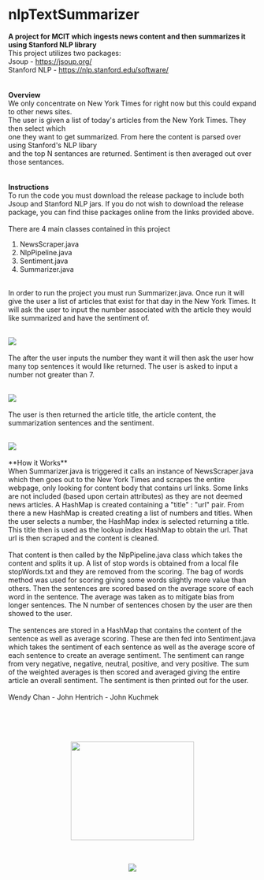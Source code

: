 # nlpTextSummarizer
**A project for MCIT which ingests news content and then summarizes it using Stanford NLP library**
<br/>
This project utilizes two packages:<br/>
Jsoup - https://jsoup.org/ <br/>
Stanford NLP - https://nlp.stanford.edu/software/ <br/>
<br/>
<br/>
**Overview**<br/>
We only concentrate on New York Times for right now but this could expand to other news sites.<br/>
The user is given a list of today's articles from the New York Times. They then select which<br/>
one they want to get summarized.  From here the content is parsed over using Stanford's NLP libary<br/>
and the top N sentances are returned.  Sentiment is then averaged out over those sentances.<br/>
<br/>
<br/>
**Instructions**<br/>
To run the code you must download the release package to include both Jsoup and Stanford NLP jars.  If you do not wish to download the release package, you can find thise packages online from the links provided above.<br/>
<br/>
There are 4 main classes contained in this project<br/>
1. NewsScraper.java<br/>
2. NlpPipeline.java<br/>
3. Sentiment.java<br/>
4. Summarizer.java<br/>
<br/>
In order to run the project you must run Summarizer.java.  Once run it will give the user a list
of articles that exist for that day in the New York Times.  It will ask the user to input the number associated with the article they would like summarized and have the sentiment of.<br/>
<br/>
<p>
 <img src="https://i.imgur.com/egKtuIM.png"
         </p>
<br/>
<br/>
The after the user inputs the number they want it will then ask the user how many top sentences it would like returned.  The user is asked to input a number not greater than 7.<br/>
<br/>
<p>
 <img src="https://i.imgur.com/RKpQxk8.png"
         </p>
<br/>
<br/>
The user is then returned the article title, the article content, the summarization sentences and the sentiment.<br/>
<br/>
<p>
 <img src="https://i.imgur.com/ZdO2kVT.png"
         </p>
<br/>
<br/>
**How it Works**<br/>
When Summarizer.java is triggered it calls an instance of NewsScraper.java which then goes out to the New York Times and scrapes the entire webpage, only looking for content body that contains url links.  Some links are not included (based upon certain attributes) as they are not deemed news articles.  A HashMap is created containing a "title" : "url" pair.  From there a new HashMap is created creating a list of numbers and titles.  When the user selects a number, the HashMap index is selected returning a title.  This title then is used as the lookup index HashMap to obtain the url.  That url is then scraped and the content is cleaned.<br/>
<br/>
That content is then called by the NlpPipeline.java class which takes the content and splits it up.  A list of stop words is obtained from a local file stopWords.txt and they are removed from the scoring.  The bag of words method was used for scoring giving some words slightly more value than others.  Then the sentences are scored based on the average score of each word in the sentence.  The average was taken as to mitigate bias from longer sentences. The N number of sentences chosen by the user are then showed to the user.<br/>
<br/>
The sentences are stored in a HashMap that contains the content of the sentence as well as average scoring.  These are then fed into Sentiment.java which takes the sentiment of each sentence as well as the average score of each sentence to create an average sentiment.  The sentiment can range from very negative, negative, neutral, positive, and very positive.  The sum of the weighted averages is then scored and averaged giving the entire article an overall sentiment.  The sentiment is then printed out for the user.
<br/>
<br/>
Wendy Chan - John Hentrich - John Kuchmek<br/>
<br/>
<br/>
<br/>
<br/>
<p align="center">
  <img width="250" height="200" src="https://www.eurorc.com/tuotekuvat/1200x1200/logo_teamC.jpg"
       </p>
<br/>
<br/>
<br/>
 <p align="center">
 <img src="https://onlinelearning.seas.upenn.edu/wp-content/uploads/2016/11/New-Penn-Engineering-Logo.jpeg"
         </p>
